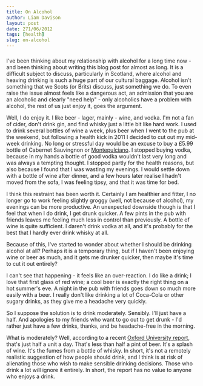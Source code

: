 ```yaml
---
title: On Alcohol
author: Liam Davison
layout: post
date: 271/06/2012
tags: [health]
slug: on-alcohol
---
```

#####
I've been thinking about my relationship with alcohol for a long time now - and been thinking about writing this blog post for almost as long. It is a difficult subject to discuss, particularly in Scotland, where alcohol and heaving drinking is such a huge part of our cultural baggage. Alcohol isn't something that we Scots (or Brits) discuss, just something we do. To even raise the issue almost feels like a dangerous act, an admission that you are an alcoholic and clearly "need help" - only alcoholics have a problem with alcohol, the rest of us just enjoy it, goes the argument.

Well, I do enjoy it. I like beer - lager, mainly - wine, and vodka. I'm not a fan of cider, don't drink gin, and find whisky just a little bit like hard work. I used to drink several bottles of wine a week, plus beer when I went to the pub at the weekend, but following a health kick in 2011 I decided to cut out my mid-week drinking. No long or stressful day would be an excuse to buy a £5.99 bottle of Cabernet Sauvingnon or [Montepulciano](http://en.wikipedia.org/wiki/Montepulciano_(grape)). I stopped buying vodka, because in my hands a bottle of good vodka wouldn't last very long and was always a tempting thought. I stopped partly for the health reasons, but also because I found that I was wasting my evenings. I would settle down with a bottle of wine after dinner, and a few hours later realise I hadn't moved from the sofa, I was feeling tipsy, and that it was time for bed.

I think this restraint has been worth it. Certainly I am healthier and fitter, I no longer go to work feeling slightly groggy (well, not because of alcohol), my evenings can be more productive. An unexpected downside though is that I feel that when I do drink, I get drunk quicker. A few pints in the pub with friends leaves me feeling much less in control than previously. A bottle of wine is quite sufficient. I daren't drink vodka at all, and it's probably for the best that I hardly ever drink whisky at all.

Because of this, I've started to wonder about whether I should be drinking alcohol at all? Perhaps it is a temporary thing, but if I haven't been enjoying wine or beer as much, and it gets me drunker quicker, then maybe it's time to cut it out entirely?

I can't see that happening - it feels like an over-reaction. I do like a drink; I love that first glass of red wine; a cool beer is exactly the right thing on a hot summer's eve. A night in the pub with friends goes down so much more easily with a beer. I really don't like drinking a lot of Coca-Cola or other sugary drinks, as they give me a headache very quickly.

So I suppose the solution is to drink moderately. Sensibly. I'll just have a half. And apologies to my friends who want to go out to get drunk - I'd rather just have a few drinks, thanks, and be headache-free in the morning.

What is moderately? Well, according to a recent [Oxford University report](http://www.bbc.co.uk/news/health-18262608 "Drink less than a unit per day?"), that's just half a unit a day. That's less than half a pint of beer. It's a splash of wine. It's the fumes from a bottle of whisky. In short, it's not a remotely realistic suggestion of how people should drink, and I think is at risk of alienating those who wish to make sensible drinking decisions. Those who drink a lot will ignore it entirely. In short, the report has no value to anyone who enjoys a drink.